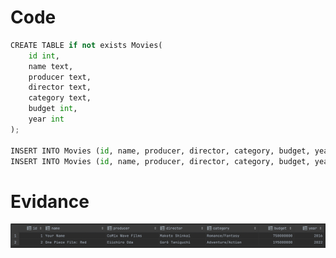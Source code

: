 # Code
```.py
CREATE TABLE if not exists Movies(
    id int,
    name text,
    producer text,
    director text,
    category text,
    budget int,
    year int
);

INSERT INTO Movies (id, name, producer, director, category, budget, year) values (1, "Your Name", "CoMix Wave Films", "Makoto Shinkai", "Romance/Fantasy", 750000000, 2016);
INSERT INTO Movies (id, name, producer, director, category, budget, year) values (2, "One Piece Film: Red", "Eiichiro Oda", "Gorō Taniguchi", "Adventure/Action", 195000000, 2022);
```
# Evidance
![](https://github.com/MeisaChi/Unit3_repo/blob/main/Sceenshots/quiz43.png)
